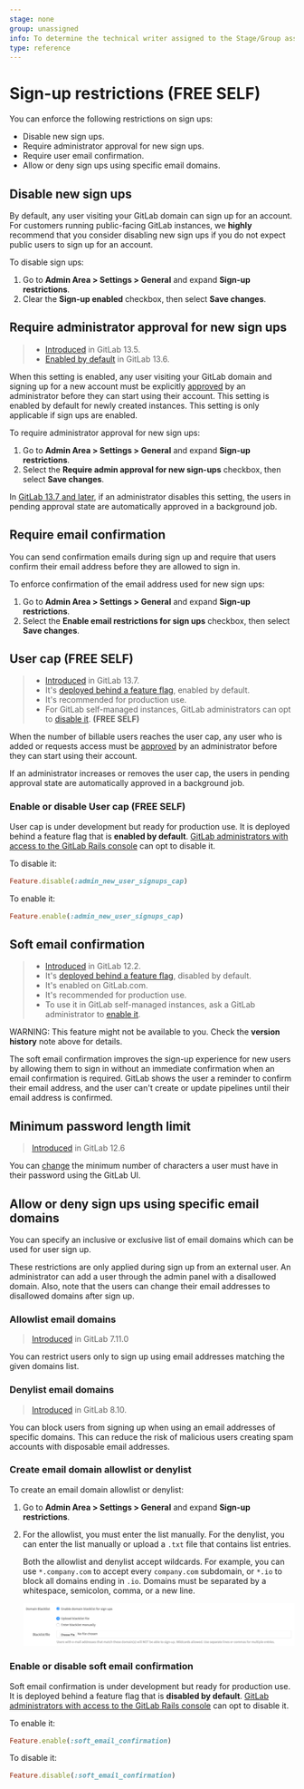 ```yaml
---
stage: none
group: unassigned
info: To determine the technical writer assigned to the Stage/Group associated with this page, see https://about.gitlab.com/handbook/engineering/ux/technical-writing/#assignments
type: reference
---
```


# Sign-up restrictions **(FREE SELF)**

You can enforce the following restrictions on sign ups:

- Disable new sign ups.
- Require administrator approval for new sign ups.
- Require user email confirmation.
- Allow or deny sign ups using specific email domains.

## Disable new sign ups

By default, any user visiting your GitLab domain can sign up for an account. For customers running
public-facing GitLab instances, we **highly** recommend that you consider disabling new sign ups if
you do not expect public users to sign up for an account.

To disable sign ups:

1. Go to **Admin Area > Settings > General** and expand **Sign-up restrictions**.
1. Clear the **Sign-up enabled** checkbox, then select **Save changes**.

## Require administrator approval for new sign ups

> - [Introduced](https://gitlab.com/groups/gitlab-org/-/epics/4491) in GitLab 13.5.
> - [Enabled by default](https://gitlab.com/gitlab-org/gitlab/-/issues/267568) in GitLab 13.6.

When this setting is enabled, any user visiting your GitLab domain and signing up for a new account must be explicitly [approved](../approving_users.md#approving-a-user) by an administrator before they can start using their account. This setting is enabled by default for newly created instances. This setting is only applicable if sign ups are enabled.

To require administrator approval for new sign ups:

1. Go to **Admin Area > Settings > General** and expand **Sign-up restrictions**.
1. Select the **Require admin approval for new sign-ups** checkbox, then select **Save changes**.

In [GitLab 13.7 and later](https://gitlab.com/gitlab-org/gitlab/-/issues/273258), if an administrator disables this setting, the users in pending approval state are
automatically approved in a background job.

## Require email confirmation

You can send confirmation emails during sign up and require that users confirm
their email address before they are allowed to sign in.

To enforce confirmation of the email address used for new sign ups:

1. Go to **Admin Area > Settings > General** and expand **Sign-up restrictions**.
1. Select the **Enable email restrictions for sign ups** checkbox, then select **Save changes**.

## User cap **(FREE SELF)**

> - [Introduced](https://gitlab.com/groups/gitlab-org/-/epics/4315) in GitLab 13.7.
> - It's [deployed behind a feature flag](../../feature_flags.md), enabled by default.
> - It's recommended for production use.
> - For GitLab self-managed instances, GitLab administrators can opt to [disable it](#enable-or-disable-user-cap). **(FREE SELF)**

When the number of billable users reaches the user cap, any user who is added or requests access must be
[approved](../approving_users.md#approving-a-user) by an administrator before they can start using
their account.

If an administrator increases or removes the user cap, the users in pending approval state are
automatically approved in a background job.

### Enable or disable User cap **(FREE SELF)**

User cap is under development but ready for production use.
It is deployed behind a feature flag that is **enabled by default**.
[GitLab administrators with access to the GitLab Rails console](../../../administration/feature_flags.md)
can opt to disable it.

To disable it:

```ruby
Feature.disable(:admin_new_user_signups_cap)
```

To enable it:

```ruby
Feature.enable(:admin_new_user_signups_cap)
```

## Soft email confirmation

> - [Introduced](https://gitlab.com/gitlab-org/gitlab-foss/-/issues/47003) in GitLab 12.2.
> - It's [deployed behind a feature flag](../../../user/feature_flags.md), disabled by default.
> - It's enabled on GitLab.com.
> - It's recommended for production use.
> - To use it in GitLab self-managed instances, ask a GitLab administrator to [enable it](#enable-or-disable-soft-email-confirmation).

WARNING:
This feature might not be available to you. Check the **version history** note above for details.

The soft email confirmation improves the sign-up experience for new users by allowing
them to sign in without an immediate confirmation when an email confirmation is required.
GitLab shows the user a reminder to confirm their email address, and the user can't
create or update pipelines until their email address is confirmed.

## Minimum password length limit

> [Introduced](https://gitlab.com/gitlab-org/gitlab/-/merge_requests/20661) in GitLab 12.6

You can [change](../../../security/password_length_limits.md#modify-minimum-password-length-using-gitlab-ui)
the minimum number of characters a user must have in their password using the GitLab UI.

## Allow or deny sign ups using specific email domains

You can specify an inclusive or exclusive list of email domains which can be used for user sign up.

These restrictions are only applied during sign up from an external user. An administrator can add a
user through the admin panel with a disallowed domain. Also, note that the users can change their
email addresses to disallowed domains after sign up.

### Allowlist email domains

> [Introduced](https://gitlab.com/gitlab-org/gitlab-foss/-/merge_requests/598) in GitLab 7.11.0

You can restrict users only to sign up using email addresses matching the given
domains list.

### Denylist email domains

> [Introduced](https://gitlab.com/gitlab-org/gitlab-foss/-/merge_requests/5259) in GitLab 8.10.

You can block users from signing up when using an email addresses of specific domains. This can
reduce the risk of malicious users creating spam accounts with disposable email addresses.

### Create email domain allowlist or denylist

To create an email domain allowlist or denylist:

1. Go to **Admin Area > Settings > General** and expand **Sign-up restrictions**.
1. For the allowlist, you must enter the list manually. For the denylist, you can enter the list
   manually or upload a `.txt` file that contains list entries.

   Both the allowlist and denylist accept wildcards. For example, you can use
`*.company.com` to accept every `company.com` subdomain, or `*.io` to block all
domains ending in `.io`. Domains must be separated by a whitespace,
semicolon, comma, or a new line.

   ![Domain Denylist](img/domain_denylist.png)

### Enable or disable soft email confirmation

Soft email confirmation is under development but ready for production use.
It is deployed behind a feature flag that is **disabled by default**.
[GitLab administrators with access to the GitLab Rails console](../../../administration/feature_flags.md)
can opt to disable it.

To enable it:

```ruby
Feature.enable(:soft_email_confirmation)
```

To disable it:

```ruby
Feature.disable(:soft_email_confirmation)
```

<!-- ## Troubleshooting

Include any troubleshooting steps that you can foresee. If you know beforehand what issues
one might have when setting this up, or when something is changed, or on upgrading, it's
important to describe those, too. Think of things that may go wrong and include them here.
This is important to minimize requests for support, and to avoid doc comments with
questions that you know someone might ask.

Each scenario can be a third-level heading, e.g. `### Getting error message X`.
If you have none to add when creating a doc, leave this section in place
but commented out to help encourage others to add to it in the future. -->
